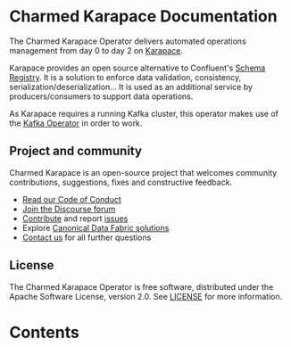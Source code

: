 # Charmed Karapace Documentation

The Charmed Karapace Operator delivers automated operations management from day 0 to day 2 on [Karapace](https://www.karapace.io/).

Karapace provides an open source alternative to Confluent's [Schema Registry](https://docs.confluent.io/platform/current/schema-registry/index.html#sr-overview). It is a solution to enforce data validation, consistency, serialization/deserialization... It is used as an additional service by producers/consumers to support data operations.

As Karapace requires a running Kafka cluster, this operator makes use of the [Kafka Operator](https://github.com/canonical/kafka-operator) in order to work.

## Project and community

Charmed Karapace is an open-source project that welcomes community contributions, suggestions, fixes and constructive feedback.
- [Read our Code of Conduct](https://ubuntu.com/community/code-of-conduct)
- [Join the Discourse forum](/tag/karapace)
- [Contribute](https://github.com/canonical/karapace-operator/blob/main/CONTRIBUTING.md) and report [issues](https://github.com/canonical/karapace-operator/issues/new)
- Explore [Canonical Data Fabric solutions](https://canonical.com/data)
- [Contact us]([/t/13107) for all further questions

## License

The Charmed Karapace Operator is free software, distributed under the Apache Software License, version 2.0. See [LICENSE](https://github.com/canonical/karapace-operator/blob/main/LICENSE) for more information.

# Contents